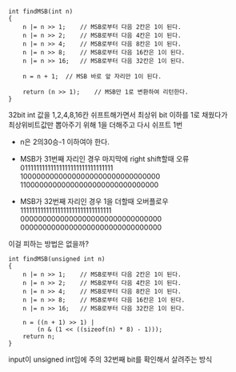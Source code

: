 ```
int findMSB(int n)
{
	n |= n >> 1;	// MSB로부터 다음 2칸은 1이 된다.
	n |= n >> 2;	// MSB로부터 다음 4칸은 1이 된다.
	n |= n >> 4;	// MSB로부터 다음 8칸은 1이 된다.
	n |= n >> 8;	// MSB로부터 다음 16칸은 1이 된다.
	n |= n >> 16;	// MSB로부터 다음 32칸은 1이 된다.
	
	n = n + 1;	// MSB 바로 앞 자리만 1이 된다.
	
	return (n >> 1);	// MSB만 1로 변환하여 리턴한다.
}
```
32bit int 값을 1,2,4,8,16칸 쉬프트해가면서 최상위 bit 이하를 1로 채웠다가  
최상위비트값만 뽑아주기 위해 1을 더해주고 다시 쉬프트 1번  
  
* n은 2의30승-1 이하여야 한다.  

* MSB가 31번째 자리인 경우 마지막에 right shift할때 오류  
01111111111111111111111111111111  
10000000000000000000000000000000  
11000000000000000000000000000000  
  
* MSB가 32번째 자리인 경우 1을 더할때 오버플로우  
11111111111111111111111111111111  
00000000000000000000000000000000  
00000000000000000000000000000000  


이걸 피하는 방법은 없을까?
```
int findMSB(unsigned int n)
{
	n |= n >> 1;	// MSB로부터 다음 2칸은 1이 된다.
	n |= n >> 2;	// MSB로부터 다음 4칸은 1이 된다.
	n |= n >> 4;	// MSB로부터 다음 8칸은 1이 된다.
	n |= n >> 8;	// MSB로부터 다음 16칸은 1이 된다.
	n |= n >> 16;	// MSB로부터 다음 32칸은 1이 된다.
	
	n = ((n + 1) >> 1) |
		(n & (1 << ((sizeof(n) * 8) - 1)));
	return n;
}
```
input이 unsigned int임에 주의
32번째 bit를 확인해서 살려주는 방식

